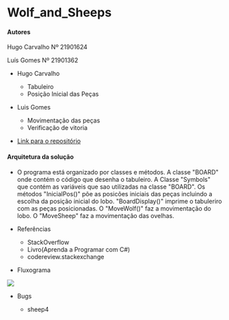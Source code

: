 # Wolf_and_Sheeps

#### Autores

Hugo Carvalho Nº 21901624

Luís Gomes Nº 21901362


- Hugo Carvalho
  - Tabuleiro
  - Posição Inicial das Peças

- Luis Gomes 
  - Movimentação das peças
  - Verificação de vitoria

- [Link para o repositório](https://github.com/malmaboy/Wolf_and_Sheeps)
  

#### Arquitetura da solução

- O programa está organizado por classes e métodos. A classe "BOARD" onde contém o código que desenha o tabuleiro. A Classe "Symbols" que contém as variáveis que sao utilizadas na classe "BOARD". Os métodos "InicialPos()" põe as posicões iniciais das peças incluindo a escolha da posição inicial do lobo. "BoardDisplay()" imprime o tabuleriro com as peças posicionadas. O "MoveWolf()" faz a movimentação do lobo. O "MoveSheep" faz a movimentação das ovelhas. 
  


- Referências

  - StackOverflow 
  - Livro(Aprenda a Programar com C#)
  - codereview.stackexchange

- Fluxograma

![](https://github.com/malmaboy/Images/blob/master/Flowchart.png)

- Bugs

    - sheep4
